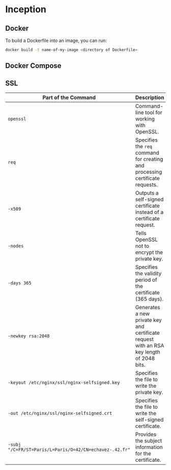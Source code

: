 # Inception

## Docker

To build a Dockerfile into an image, you can run:
```bash
docker build -t name-of-my-image <directory of Dockerfile>
```

## Docker Compose

## SSL


| Part of the Command | Description                                                                                           |
|---------------------|-------------------------------------------------------------------------------------------------------|
| `openssl`           | Command-line tool for working with OpenSSL.                                                           |
| `req`               | Specifies the `req` command for creating and processing certificate requests.                         |
| `-x509`             | Outputs a self-signed certificate instead of a certificate request.                                   |
| `-nodes`            | Tells OpenSSL not to encrypt the private key.                                                         |
| `-days 365`         | Specifies the validity period of the certificate (365 days).                                          |
| `-newkey rsa:2048`  | Generates a new private key and certificate request with an RSA key length of 2048 bits.              |
| `-keyout /etc/nginx/ssl/nginx-selfsigned.key` | Specifies the file to write the private key.                                |
| `-out /etc/nginx/ssl/nginx-selfsigned.crt`   | Specifies the file to write the self-signed certificate.                     |
| `-subj "/C=FR/ST=Paris/L=Paris/O=42/CN=echavez-.42.fr"` | Provides the subject information for the certificate.     |
